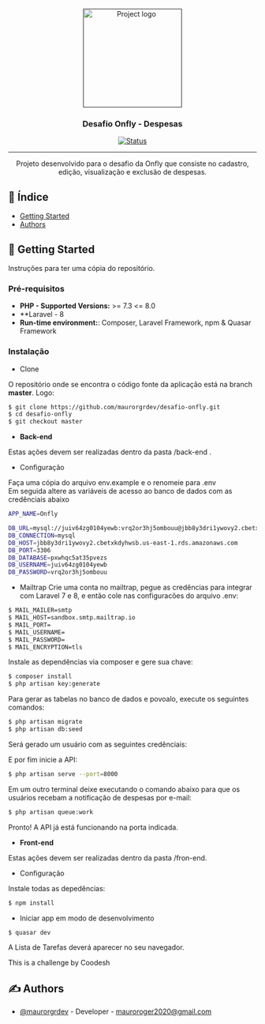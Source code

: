 <p align="center">
  <a href="" rel="noopener">
 <img width=200px height=200px src="https://i.imgur.com/6wj0hh6.jpg" alt="Project logo"></a>
</p>

<h3 align="center">Desafio Onfly - Despesas</h3>

<div align="center">

[![Status](https://img.shields.io/badge/status-active-success.svg)]()

</div>

---

<p align="center"> Projeto desenvolvido para o desafio da Onfly que consiste no cadastro, edição, visualização e exclusão de despesas.
    <br> 
</p>

## 📝 Índice

- [Getting Started](#getting_started)
- [Authors](#authors)


## 🏁 Getting Started <a name = "getting_started"></a>

Instruções para ter uma cópia do repositório.

### Pré-requisitos

-   **PHP - Supported Versions:** >= 7.3 <= 8.0
-   **Laravel - 8
-   **Run-time environment:**:  Composer, Laravel Framework, npm & Quasar Framework

### Instalação

- Clone

O repositório onde se encontra o código fonte da aplicação está na branch **master**. Logo:

```bash
$ git clone https://github.com/maurorgrdev/desafio-onfly.git
$ cd desafio-onfly
$ git checkout master
```

-   **Back-end**

Estas ações devem ser realizadas dentro da pasta /back-end .

- Configuração

Faça uma cópia do arquivo env.example e o renomeie para .env <br>
Em seguida altere as variáveis de acesso ao banco de dados com as credênciais abaixo

```bash
APP_NAME=Onfly

DB_URL=mysql://juiv64zg0104yewb:vrq2or3hj5ombouu@jbb8y3dri1ywovy2.cbetxkdyhwsb.us-east-1.rds.amazonaws.com:3306/pxwhqc5at35pvezs
DB_CONNECTION=mysql
DB_HOST=jbb8y3dri1ywovy2.cbetxkdyhwsb.us-east-1.rds.amazonaws.com
DB_PORT=3306
DB_DATABASE=pxwhqc5at35pvezs
DB_USERNAME=juiv64zg0104yewb
DB_PASSWORD=vrq2or3hj5ombouu
```

- Mailtrap
Crie uma conta no mailtrap, pegue as credências para integrar com Laravel 7 e 8, e então cole nas configuracões do arquivo .env:
```bash
$ MAIL_MAILER=smtp
$ MAIL_HOST=sandbox.smtp.mailtrap.io
$ MAIL_PORT=
$ MAIL_USERNAME=
$ MAIL_PASSWORD=
$ MAIL_ENCRYPTION=tls
```

Instale as dependências via composer e gere sua chave: 

```bash
$ composer install
$ php artisan key:generate
```

Para gerar as tabelas no banco de dados e povoalo, execute os seguintes comandos:
```bash
$ php artisan migrate
$ php artisan db:seed
```

Será gerado um usuário com as seguintes credênciais:

E por fim inicie a API:
```bash
$ php artisan serve --port=8000
```

Em um outro terminal deixe executando o comando abaixo para que os usuários recebam a notificação de despesas por e-mail:
```bash
$ php artisan queue:work
```


Pronto! A API já está funcionando na porta indicada.

-   **Front-end**

Estas ações devem ser realizadas dentro da pasta /fron-end.

- Configuração

Instale todas as depedências:

```bash
$ npm install
```

- Iniciar app em modo de desenvolvimento

```bash
$ quasar dev
```

A Lista de Tarefas deverá aparecer no seu navegador.

This is a challenge by Coodesh

## ✍️ Authors <a name = "authors"></a>

- [@maurorgrdev](https://github.com/maurorgrdev) - Developer - mauroroger2020@gmail.com
